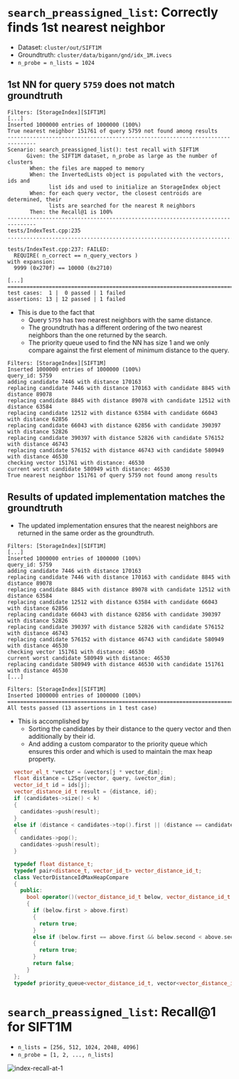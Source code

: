 # `search_preassigned_list`: Correctly finds 1st nearest neighbor
- Dataset: `cluster/out/SIFT1M`
- Groundtruth: `cluster/data/bigann/gnd/idx_1M.ivecs`
- `n_probe = n_lists = 1024`


## 1st NN for query `5759` does not match groundtruth

```
Filters: [StorageIndex][SIFT1M]
[...]
Inserted 1000000 entries of 1000000 (100%)
True nearest neighbor 151761 of query 5759 not found among results
-------------------------------------------------------------------------------
Scenario: search_preassigned_list(): test recall with SIFT1M
      Given: the SIFT1M dataset, n_probe as large as the number of clusters
       When: the files are mapped to memory
       When: the InvertedLists object is populated with the vectors, ids and
             list ids and used to initialize an StorageIndex object
       When: for each query vector, the closest centroids are determined, their
             lists are searched for the nearest R neighbors
       Then: the Recall@1 is 100%
-------------------------------------------------------------------------------
tests/IndexTest.cpp:235
...............................................................................

tests/IndexTest.cpp:237: FAILED:
  REQUIRE( n_correct == n_query_vectors )
with expansion:
  9999 (0x270f) == 10000 (0x2710)

[...]
===============================================================================
test cases:  1 |  0 passed | 1 failed
assertions: 13 | 12 passed | 1 failed
```
- This is due to the fact that
  - Query `5759` has two nearest neighbors with the same distance.
  - The groundtruth has a different ordering of the two nearest neighbors than the one returned by the search.
  - The priority queue used to find the NN has size 1 and we only compare against the first element of minimum distance to the query.
```
Filters: [StorageIndex][SIFT1M]
Inserted 1000000 entries of 1000000 (100%)
query_id: 5759
adding candidate 7446 with distance 170163
replacing candidate 7446 with distance 170163 with candidate 8845 with distance 89078
replacing candidate 8845 with distance 89078 with candidate 12512 with distance 63584
replacing candidate 12512 with distance 63584 with candidate 66043 with distance 62856
replacing candidate 66043 with distance 62856 with candidate 390397 with distance 52826
replacing candidate 390397 with distance 52826 with candidate 576152 with distance 46743
replacing candidate 576152 with distance 46743 with candidate 580949 with distance 46530
checking vector 151761 with distance: 46530
current worst candidate 580949 with distance: 46530
True nearest neighbor 151761 of query 5759 not found among results
```

## Results of updated implementation matches the groundtruth
- The updated implementation ensures that the nearest neighbors are returned in the same order as the groundtruth.
```
Filters: [StorageIndex][SIFT1M]
[...]
Inserted 1000000 entries of 1000000 (100%)
query_id: 5759
adding candidate 7446 with distance 170163
replacing candidate 7446 with distance 170163 with candidate 8845 with distance 89078
replacing candidate 8845 with distance 89078 with candidate 12512 with distance 63584
replacing candidate 12512 with distance 63584 with candidate 66043 with distance 62856
replacing candidate 66043 with distance 62856 with candidate 390397 with distance 52826
replacing candidate 390397 with distance 52826 with candidate 576152 with distance 46743
replacing candidate 576152 with distance 46743 with candidate 580949 with distance 46530
checking vector 151761 with distance: 46530
current worst candidate 580949 with distance: 46530
replacing candidate 580949 with distance 46530 with candidate 151761 with distance 46530
[...]
```
```
Filters: [StorageIndex][SIFT1M]
Inserted 1000000 entries of 1000000 (100%)
===============================================================================
All tests passed (13 assertions in 1 test case)
```
- This is accomplished by
  - Sorting the candidates by their distance to the query vector and then additionally by their id.
  - And adding a custom comparator to the priority queue which ensures this order and which is used to maintain the max heap property.
```c++
  vector_el_t *vector = &vectors[j * vector_dim];
  float distance = L2Sqr(vector, query, &vector_dim);
  vector_id_t id = ids[j];
  vector_distance_id_t result = {distance, id};
  if (candidates->size() < k)
  {
    candidates->push(result);
  }
  else if (distance < candidates->top().first || (distance == candidates->top().first && id < candidates->top().second))
  {
    candidates->pop();
    candidates->push(result);
  }
```
 

```c++
  typedef float distance_t;
  typedef pair<distance_t, vector_id_t> vector_distance_id_t;
  class VectorDistanceIdMaxHeapCompare
  {
    public:
      bool operator()(vector_distance_id_t below, vector_distance_id_t above)
      {
        if (below.first > above.first)
        {
          return true;
        }
        else if (below.first == above.first && below.second < above.second)
        {
          return true;
        }
        return false;
      }
  };
  typedef priority_queue<vector_distance_id_t, vector<vector_distance_id_t>, VectorDistanceIdMaxHeapCompare> heap_t;
```

# `search_preassigned_list`: Recall@1 for SIFT1M
- `n_lists = [256, 512, 1024, 2048, 4096]`
- `n_probe = [1, 2, ..., n_lists]`

![index-recall-at-1](index-recall-at-1.jpg)